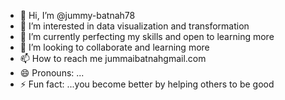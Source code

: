 - 👋 Hi, I’m @jummy-batnah78
- 👀 I’m interested in data visualization and transformation 
- 🌱 I’m currently perfecting my skills and open to learning more  
- 💞️ I’m looking to collaborate and learning  more 
- 📫 How to reach me jummaibatnahgmail.com
- 😄 Pronouns: ...
- ⚡ Fun fact: ...you become better by helping others to be good 

<!---
jummy-batnah78/jummy-batnah78 is a ✨ special ✨ repository because its `README.md` (this file) appears on your GitHub profile.
You can click the Preview link to take a look at your changes.
--->
